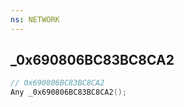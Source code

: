 ```yaml
---
ns: NETWORK
---
```

## _0x690806BC83BC8CA2

```c
// 0x690806BC83BC8CA2
Any _0x690806BC83BC8CA2();
```

